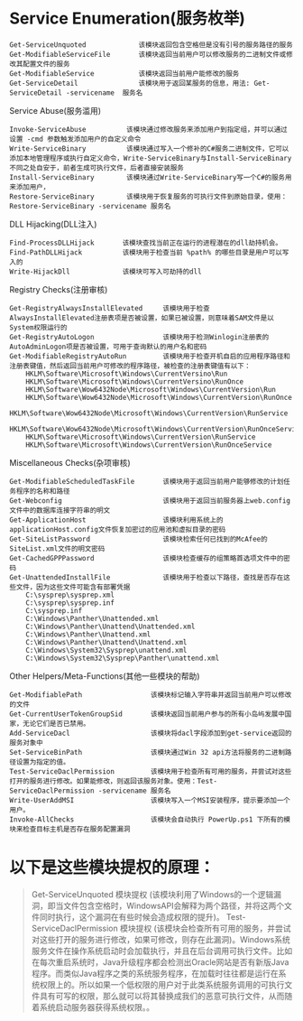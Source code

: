 # Service Enumeration(服务枚举)
```
Get-ServiceUnquoted             该模块返回包含空格但是没有引号的服务路径的服务
Get-ModifiableServiceFile       该模块返回当前用户可以修改服务的二进制文件或修改其配置文件的服务
Get-ModifiableService           该模块返回当前用户能修改的服务
Get-ServiceDetail               该模块用于返回某服务的信息，用法: Get-ServiceDetail -servicename  服务名
```

Service Abuse(服务滥用) 
```
Invoke-ServiceAbuse          该模块通过修改服务来添加用户到指定组，并可以通过设置 -cmd 参数触发添加用户的自定义命令
Write-ServiceBinary          该模块通过写入一个修补的C#服务二进制文件，它可以添加本地管理程序或执行自定义命令，Write-ServiceBinary与Install-ServiceBinary不同之处自安于，前者生成可执行文件，后者直接安装服务  
Install-ServiceBinary        该模块通过Write-ServiceBinary写一个C#的服务用来添加用户，
Restore-ServiceBinary        该模块用于恢复服务的可执行文件到原始目录，使用：Restore-ServiceBinary -servicename 服务名
```


DLL Hijacking(DLL注入) 
```
Find-ProcessDLLHijack       该模块查找当前正在运行的进程潜在的dll劫持机会。
Find-PathDLLHijack          该模块用于检查当前 %path% 的哪些目录是用户可以写入的
Write-HijackDll             该模块可写入可劫持的dll
```

Registry Checks(注册审核)
```
Get-RegistryAlwaysInstallElevated     该模块用于检查AlwaysInstallElevated注册表项是否被设置，如果已被设置，则意味着SAM文件是以System权限运行的
Get-RegistryAutoLogon                 该模块用于检测Winlogin注册表的AutoAdminLogon项是否被设置，可用于查询默认的用户名和密码
Get-ModifiableRegistryAutoRun         该模块用于检查开机自启的应用程序路径和注册表键值，然后返回当前用户可修改的程序路径，被检查的注册表键值有以下：
    HKLM\Software\Microsoft\Windows\CurrentVersino\Run
    HKLM\Software\Microsoft\Windows\CurrentVersino\RunOnce
    HKLM\Software\Wow6432Node\Microsoft\Windows\CurrentVersion\Run
    HKLM\Software\Wow6432Node\Microsoft\Windows\CurrentVersion\RunOnce
    HKLM\Software\Wow6432Node\Microsoft\Windows\CurrentVersion\RunService
    HKLM\Software\Wow6432Node\Microsoft\Windows\CurrentVersion\RunOnceService
    HKLM\Software\Microsoft\Windows\CurrentVersion\RunService
    HKLM\Software\Microsoft\Windows\CurrentVersion\RunOnceService
```

Miscellaneous Checks(杂项审核) 
```
Get-ModifiableScheduledTaskFile       该模块用于返回当前用户能够修改的计划任务程序的名称和路径 
Get-Webconfig                         该模块用于返回当前服务器上web.config文件中的数据库连接字符串的明文
Get-ApplicationHost                   该模块利用系统上的applicationHost.config文件恢复加密过的应用池和虚拟目录的密码
Get-SiteListPassword                  该模块检索任何已找到的McAfee的SiteList.xml文件的明文密码
Get-CachedGPPPassword                 该模块检查缓存的组策略首选项文件中的密码
Get-UnattendedInstallFile             该模块用于检查以下路径，查找是否存在这些文件，因为这些文件可能含有部署凭据 
    C:\sysprep\sysprep.xml
    C:\sysprep\sysprep.inf
    C:\sysprep.inf
    C:\Windows\Panther\Unattended.xml
    C:\Windows\Panther\Unattend\Unattended.xml
    C:\Windows\Panther\Unattend.xml
    C:\Windows\Panther\Unattend\Unattend.xml
    C:\Windows\System32\Sysprep\unattend.xml
    C:\Windows\System32\Sysprep\Panther\unattend.xml
```

Other Helpers/Meta-Functions(其他一些模块的帮助) 
```
Get-ModifiablePath                 该模块标记输入字符串并返回当前用户可以修改的文件
Get-CurrentUserTokenGroupSid       该模块返回当前用户参与的所有小岛屿发展中国家，无论它们是否已禁用。
Add-ServiceDacl                    该模块将dacl字段添加到get-service返回的服务对象中
Set-ServiceBinPath                 该模块通过Win 32 api方法将服务的二进制路径设置为指定的值。
Test-ServiceDaclPermission         该模块用于检查所有可用的服务，并尝试对这些打开的服务进行修改。如果能修改，则返回该服务对象。使用：Test-ServiceDaclPermission -servicename 服务名
Write-UserAddMSI                   该模块写入一个MSI安装程序，提示要添加一个用户。
Invoke-AllChecks                   该模块会自动执行 PowerUp.ps1 下所有的模块来检查目标主机是否存在服务配置漏洞
```


# 以下是这些模块提权的原理： 

> Get-ServiceUnquoted 模块提权 (该模块利用了Windows的一个逻辑漏洞，即当文件包含空格时，WindowsAPI会解释为两个路径，并将这两个文件同时执行，这个漏洞在有些时候会造成权限的提升)。
> Test-ServiceDaclPermission 模块提权 (该模块会检查所有可用的服务，并尝试对这些打开的服务进行修改，如果可修改，则存在此漏洞)。Windows系统服务文件在操作系统启动时会加载执行，并且在后台调用可执行文件。比如在每次重启系统时，Java升级程序都会检测出Oracle网站是否有新版Java程序。而类似Java程序之类的系统服务程序，在加载时往往都是运行在系统权限上的。所以如果一个低权限的用户对于此类系统服务调用的可执行文件具有可写的权限，那么就可以将其替换成我们的恶意可执行文件，从而随着系统启动服务器获得系统权限。。 